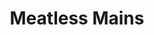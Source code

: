 ---
linktitle: Meatless Mains
menu:
  main:
    parent: meatless-mains
  after:
    name: meatless-mains
    weight: 10
title: Meatless Mains
bookCollapseSection: true
---